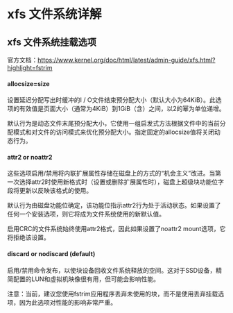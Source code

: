 # xfs 文件系统详解



## xfs 文件系统挂载选项

官方文档：https://www.kernel.org/doc/html/latest/admin-guide/xfs.html?highlight=fstrim



#### **allocsize=size**

设置延迟分配写出时缓冲的I / O文件结束预分配大小（默认大小为64KiB）。此选项的有效值是页面大小（通常为4KiB）到1GiB（含）之间，以2的幂为单位递增。

默认行为是动态文件末尾预分配大小，它使用一组启发式方法根据文件中的当前分配模式和对文件的访问模式来优化预分配大小。指定固定的allocsize值将关闭动态行为。



#### **attr2 or noattr2**

这些选项启用/禁用将内联扩展属性存储在磁盘上的方式的“机会主义”改进。当第一次选择attr2时使用新格式时（设置或删除扩展属性时），磁盘上超级块功能位字段将更新以反映该格式的使用。

默认行为由磁盘功能位确定，该功能位指示attr2行为处于活动状态。如果设置了任何一个安装选项，则它将成为文件系统使用的新默认值。

启用CRC的文件系统始终使用attr2格式，因此如果设置了noattr2 mount选项，它将拒绝该设置。



#### **discard or nodiscard (default)**

启用/禁用命令发布，以使块设备回收文件系统释放的空间。这对于SSD设备，精简配置的LUN和虚拟机映像很有用，但可能会影响性能。 

注意：当前，建议您使用fstrim应用程序丢弃未使用的块，而不是使用丢弃挂载选项，因为此选项对性能的影响非常严重。

